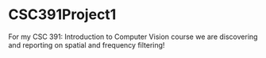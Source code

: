 # CSC391Project1
For my CSC 391: Introduction to Computer Vision course we are discovering and reporting on spatial and frequency filtering!
